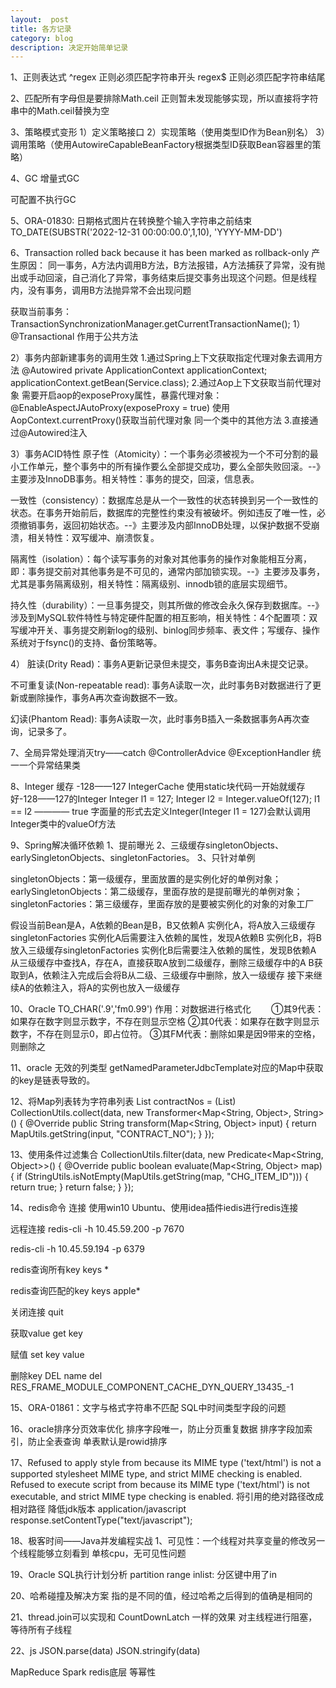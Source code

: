 ```yaml
---
layout:  post
title: 各方记录
category: blog
description: 决定开始简单记录
---
```



1、正则表达式
^regex		正则必须匹配字符串开头
regex$		正则必须匹配字符串结尾


2、匹配所有字母但是要排除Math.ceil
正则暂未发现能够实现，所以直接将字符串中的Math.ceil替换为空


3、策略模式变形
1）定义策略接口
2）实现策略（使用类型ID作为Bean别名）
3）调用策略（使用AutowireCapableBeanFactory根据类型ID获取Bean容器里的策略）


4、GC
增量式GC

可配置不执行GC


5、ORA-01830: 日期格式图片在转换整个输入字符串之前结束
TO_DATE(SUBSTR('2022-12-31 00:00:00.0',1,10), 'YYYY-MM-DD')


6、Transaction rolled back because it has been marked as rollback-only
产生原因：
同一事务，A方法内调用B方法，B方法报错，A方法捕获了异常，没有抛出或手动回滚，自己消化了异常，事务结束后提交事务出现这个问题。但是线程内，没有事务，调用B方法抛异常不会出现问题

获取当前事务：TransactionSynchronizationManager.getCurrentTransactionName();
1）@Transactional
作用于公共方法

2）事务内部新建事务的调用生效
1.通过Spring上下文获取指定代理对象去调用方法
	@Autowired
    private ApplicationContext applicationContext;
	applicationContext.getBean(Service.class);
2.通过Aop上下文获取当前代理对象
需要开启aop的exposeProxy属性，暴露代理对象：@EnableAspectJAutoProxy(exposeProxy = true) 
使用AopContext.currentProxy()获取当前代理对象
同一个类中的其他方法
3.直接通过@Autowired注入

3）事务ACID特性
原子性（Atomicity）：一个事务必须被视为一个不可分割的最小工作单元，整个事务中的所有操作要么全部提交成功，要么全部失败回滚。--》主要涉及InnoDB事务。相关特性：事务的提交，回滚，信息表。

一致性（consistency）：数据库总是从一个一致性的状态转换到另一个一致性的状态。在事务开始前后，数据库的完整性约束没有被破坏。例如违反了唯一性，必须撤销事务，返回初始状态。--》主要涉及内部InnoDB处理，以保护数据不受崩溃，相关特性：双写缓冲、崩溃恢复。

隔离性（isolation）：每个读写事务的对象对其他事务的操作对象能相互分离，即：事务提交前对其他事务是不可见的，通常内部加锁实现。--》主要涉及事务，尤其是事务隔离级别，相关特性：隔离级别、innodb锁的底层实现细节。

持久性（durability）：一旦事务提交，则其所做的修改会永久保存到数据库。--》涉及到MySQL软件特性与特定硬件配置的相互影响，相关特性：4个配置项：双写缓冲开关、事务提交刷新log的级别、binlog同步频率、表文件；写缓存、操作系统对于fsync()的支持、备份策略等。

4）
脏读(Drity Read)：事务A更新记录但未提交，事务B查询出A未提交记录。

不可重复读(Non-repeatable read): 事务A读取一次，此时事务B对数据进行了更新或删除操作，事务A再次查询数据不一致。

幻读(Phantom Read): 事务A读取一次，此时事务B插入一条数据事务A再次查询，记录多了。


7、全局异常处理消灭try——catch
@ControllerAdvice
@ExceptionHandler
统一一个异常结果类

8、Integer 缓存 -128——127
IntegerCache 使用static块代码一开始就缓存好-128——127的Integer
Integer l1 = 127;
Integer l2 = Integer.valueOf(127);
l1 == l2 ———— true
字面量的形式去定义Integer(Integer l1 = 127)会默认调用Integer类中的valueOf方法

9、Spring解决循环依赖
1、提前曝光
2、三级缓存singletonObjects、earlySingletonObjects、singletonFactories。
3、只针对单例

singletonObjects：第一级缓存，里面放置的是实例化好的单例对象；
earlySingletonObjects：第二级缓存，里面存放的是提前曝光的单例对象；
singletonFactories：第三级缓存，里面存放的是要被实例化的对象的对象工厂

假设当前Bean是A，A依赖的Bean是B，B又依赖A
实例化A，将A放入三级缓存singletonFactories
实例化A后需要注入依赖的属性，发现A依赖B
实例化B，将B放入三级缓存singletonFactories
实例化B后需要注入依赖的属性，发现B依赖A
从三级缓存中查找A，存在A，直接获取A放到二级缓存，删除三级缓存中的A
B获取到A，依赖注入完成后会将B从二级、三级缓存中删除，放入一级缓存
接下来继续A的依赖注入，将A的实例也放入一级缓存






10、Oracle TO_CHAR('.9','fm0.99')
作用：对数据进行格式化　　
①其9代表：如果存在数字则显示数字，不存在则显示空格
②其0代表：如果存在数字则显示数字，不存在则显示0，即占位符。
③其FM代表：删除如果是因9带来的空格，则删除之



11、oracle 无效的列类型
getNamedParameterJdbcTemplate对应的Map中获取的key是链表导致的。


12、将Map列表转为字符串列表
List<String> contractNos = (List<String>) CollectionUtils.collect(data, new Transformer<Map<String, Object>, String>() {
            @Override
            public String transform(Map<String, Object> input) {
                return MapUtils.getString(input, "CONTRACT_NO");
            }
        });


13、使用条件过滤集合
CollectionUtils.filter(data, new Predicate<Map<String, Object>>() {
            @Override
            public boolean evaluate(Map<String, Object> map) {
                if (StringUtils.isNotEmpty(MapUtils.getString(map, "CHG_ITEM_ID"))) {
                    return true;
                }
                return false;
            }
        });


14、redis命令
连接
使用win10 Ubuntu、使用idea插件iedis进行redis连接

远程连接
redis-cli -h 10.45.59.200 -p 7670

redis-cli -h 10.45.59.194 -p 6379

redis查询所有key
keys *

redis查询匹配的key
keys apple*

关闭连接
quit

获取value
get key

赋值
set key value

删除key
DEL name
del RES_FRAME_MODULE_COMPONENT_CACHE_DYN_QUERY_13435_-1


15、ORA-01861：文字与格式字符串不匹配
SQL中时间类型字段的问题


16、oracle排序分页效率优化
排序字段唯一，防止分页重复数据
排序字段加索引，防止全表查询
单表默认是rowid排序


17、Refused to apply style from  because its MIME type ('text/html') is not a supported stylesheet MIME type, and strict MIME checking is enabled.
Refused to execute script from because its MIME type ('text/html') is not executable, and strict MIME type checking is enabled.
将引用的绝对路径改成相对路径
降低jdk版本
application/javascript
response.setContentType("text/javascript");


18、极客时间——Java并发编程实战
1、可见性：一个线程对共享变量的修改另一个线程能够立刻看到
单核cpu，无可见性问题



19、Oracle SQL执行计划分析
partition range inlist: 分区键中用了in


20、哈希碰撞及解决方案
指的是不同的值，经过哈希之后得到的值确是相同的


21、thread.join可以实现和 CountDownLatch 一样的效果
对主线程进行阻塞，等待所有子线程


22、js
JSON.parse(data)
JSON.stringify(data)












MapReduce
Spark
redis底层
等幂性




